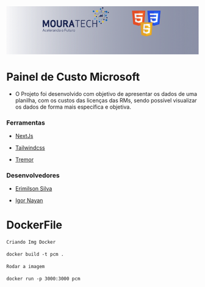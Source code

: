 <img src="./public/readme.png">

#
# Painel de Custo Microsoft

- O Projeto foi desenvolvido com objetivo de apresentar os dados de uma planilha, com os custos das licenças das RMs, sendo possível visualizar os dados de forma mais específica e objetiva.

### Ferramentas

- <a href="https://nextjs.org/" target="_blank">NextJs</a>

- <a href="https://tailwindcss.com/" target="_blank">Tailwindcss</a>

- <a href="https://www.tremor.so/" target="_blank">Tremor</a>

### Desenvolvedores

- <a href="https://github.com/Erysilva98" target="_blank">Erimilson Silva</a>

- <a href="https://github.com/igornayan" target="_blank">Igor Nayan</a>


# DockerFile

    Criando Img Docker

    docker build -t pcm .

    Rodar a imagem

    docker run -p 3000:3000 pcm

